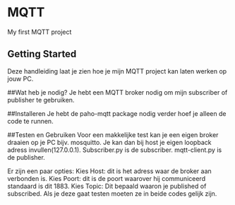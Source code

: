 # MQTT
My first MQTT project

## Getting Started
Deze handleiding laat je zien hoe je mijn MQTT project kan laten werken op jouw PC.

##Wat heb je nodig?
Je hebt een MQTT broker nodig om mijn subscriber of publisher te gebruiken.

##Installeren
Je hebt de paho-mqtt package nodig verder hoef je alleen de code te runnen.

##Testen en Gebruiken
Voor een makkelijke test kan je een eigen broker draaien op je PC bijv. mosquitto. 
Je kan dan bij host je eigen loopback adress invullen(127.0.0.1).
Subscriber.py is de subscriber.
mqtt-client.py is de publisher.

Er zijn een paar opties:
Kies Host: dit is het adress waar de broker aan verbonden is.
Kies Poort: dit is de poort waarover hij communiceerd standaard is dit 1883.
Kies Topic: Dit bepaald waaron je published of subscribed. Als je deze gaat testen moeten ze in beide codes gelijk zijn.

